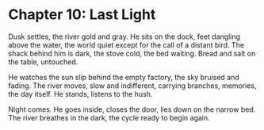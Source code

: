# Chapter 10: Last Light

Dusk settles, the river gold and gray. He sits on the dock, feet dangling above the water, the world quiet except for the call of a distant bird. The shack behind him is dark, the stove cold, the bed waiting. Bread and salt on the table, untouched.

He watches the sun slip behind the empty factory, the sky bruised and fading. The river moves, slow and indifferent, carrying branches, memories, the day itself. He stands, listens to the hush.

Night comes. He goes inside, closes the door, lies down on the narrow bed. The river breathes in the dark, the cycle ready to begin again. 